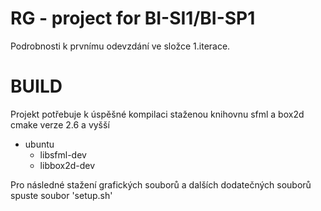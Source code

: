 RG - project for BI-SI1/BI-SP1
========

Podrobnosti k prvnímu odevzdání ve složce 1.iterace.

BUILD
===
Projekt potřebuje k úspěšné kompilaci staženou knihovnu sfml a box2d cmake verze 2.6 a vyšší
- ubuntu
    - libsfml-dev 
    - libbox2d-dev 

Pro následné stažení grafických souborů a dalších dodatečných souborů spuste soubor 'setup.sh'
